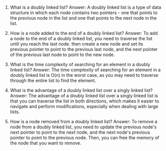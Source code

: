 

1. What is a doubly linked list?
Answer: A doubly linked list is a type of data structure in which each node contains two pointers - one that points to the previous node in the list and one that points to the next node in the list.

2. How is a node added to the end of a doubly linked list?
Answer: To add a node to the end of a doubly linked list, you need to traverse the list until you reach the last node. then create a new node and set its previous pointer to point to the previous last node, and the next pointer of the previous last node to point to the new node.

3. What is the time complexity of searching for an element in a doubly linked list?
Answer: The time complexity of searching for an element in a doubly linked list is O(n) in the worst case, as you may need to traverse through the entire list to find the element.

4. What is the advantage of a doubly linked list over a singly linked list?
Answer: The advantage of a doubly linked list over a singly linked list is that you can traverse the list in both directions, which makes it easier to navigate and perform modifications, especially when dealing with large lists.

5. How is a node removed from a doubly linked list?
Answer: To remove a node from a doubly linked list, you need to update the previous node's next pointer to point to the next node, and the next node's previous pointer to point to the previous node. Then, you can free the memory of the node that you want to remove.